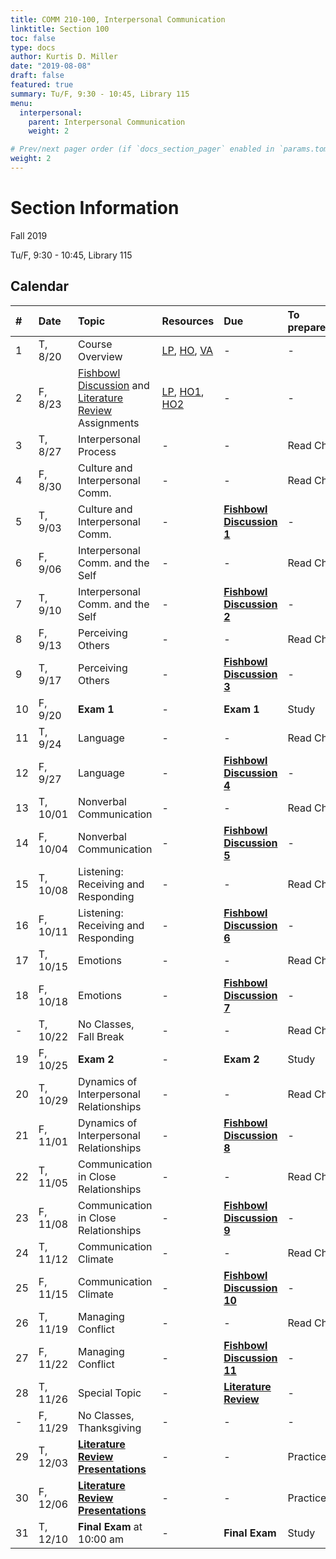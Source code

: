 ```yaml
---
title: COMM 210-100, Interpersonal Communication
linktitle: Section 100
toc: false
type: docs
author: Kurtis D. Miller
date: "2019-08-08"
draft: false
featured: true
summary: Tu/F, 9:30 - 10:45, Library 115
menu:
  interpersonal:
    parent: Interpersonal Communication
    weight: 2

# Prev/next pager order (if `docs_section_pager` enabled in `params.toml`)
weight: 2
---
```


Section Information
===================

Fall 2019

Tu/F, 9:30 - 10:45, Library 115

[ho-s]:  /course/interpersonal/COMM-210-100-FA19-KM.pdf  "Handout - Syllabus"

<!-- more -->

Calendar
--------

| #  | Date     | Topic                                                                        | Resources                               | Due                                    | To prepare… |
|:--|:-----------|:--------------------------|:----------|:-----------------------|:---------------------------|
| 1  | T,  8/20 | Course Overview                                                              | [LP][lp-co], [HO][ho-s], [VA][va-co]    | -                                      | -           |
| 2  | F,  8/23 | [Fishbowl Discussion][Fishbowl] and [Literature Review][lit-rev] Assignments | [LP][lp-ao], [HO1][ho-fd], [HO2][ho-lr] | -                                      | -           |
| 3  | T,  8/27 | Interpersonal Process                                                        | -                                       | -                                      | Read Ch.    |
| 4  | F,  8/30 | Culture and Interpersonal Comm.                                              | -                                       | -                                      | Read Ch.    |
| 5  | T,  9/03 | Culture and Interpersonal Comm.                                              | -                                       | **[Fishbowl Discussion 1][Fishbowl]**  | -           |
| 6  | F,  9/06 | Interpersonal Comm. and the Self                                             | -                                       | -                                      | Read Ch.    |
| 7  | T,  9/10 | Interpersonal Comm. and the Self                                             | -                                       | **[Fishbowl Discussion 2][Fishbowl]**  | -           |
| 8  | F,  9/13 | Perceiving Others                                                            | -                                       | -                                      | Read Ch.    |
| 9  | T,  9/17 | Perceiving Others                                                            | -                                       | **[Fishbowl Discussion 3][Fishbowl]**  | -           |
| 10 | F,  9/20 | **Exam 1**                                                                   | -                                       | **Exam 1**                             | Study       |
| 11 | T,  9/24 | Language                                                                     | -                                       | -                                      | Read Ch.    |
| 12 | F,  9/27 | Language                                                                     | -                                       | **[Fishbowl Discussion 4][Fishbowl]**  | -           |
| 13 | T, 10/01 | Nonverbal Communication                                                      | -                                       | -                                      | Read Ch.    |
| 14 | F, 10/04 | Nonverbal Communication                                                      | -                                       | **[Fishbowl Discussion 5][Fishbowl]**  | -           |
| 15 | T, 10/08 | Listening: Receiving and Responding                                          | -                                       | -                                      | Read Ch.    |
| 16 | F, 10/11 | Listening: Receiving and Responding                                          | -                                       | **[Fishbowl Discussion 6][Fishbowl]**  | -           |
| 17 | T, 10/15 | Emotions                                                                     | -                                       | -                                      | Read Ch.    |
| 18 | F, 10/18 | Emotions                                                                     | -                                       | **[Fishbowl Discussion 7][Fishbowl]**  | -           |
| -  | T, 10/22 | No Classes, Fall Break                                                       | -                                       | -                                      | Read Ch.    |
| 19 | F, 10/25 | **Exam 2**                                                                   | -                                       | **Exam 2**                             | Study       |
| 20 | T, 10/29 | Dynamics of Interpersonal Relationships                                      | -                                       | -                                      | Read Ch.    |
| 21 | F, 11/01 | Dynamics of Interpersonal Relationships                                      | -                                       | **[Fishbowl Discussion 8][Fishbowl]**  | -           |
| 22 | T, 11/05 | Communication in Close Relationships                                         | -                                       | -                                      | Read Ch.    |
| 23 | F, 11/08 | Communication in Close Relationships                                         | -                                       | **[Fishbowl Discussion 9][Fishbowl]**  | -           |
| 24 | T, 11/12 | Communication Climate                                                        | -                                       | -                                      | Read Ch.    |
| 25 | F, 11/15 | Communication Climate                                                        | -                                       | **[Fishbowl Discussion 10][Fishbowl]** | -           |
| 26 | T, 11/19 | Managing Conflict                                                            | -                                       | -                                      | Read Ch.    |
| 27 | F, 11/22 | Managing Conflict                                                            | -                                       | **[Fishbowl Discussion 11][Fishbowl]** | -           |
| 28 | T, 11/26 | Special Topic                                                                | -                                       | **[Literature Review][lit-rev]**       | -           |
| -  | F, 11/29 | No Classes, Thanksgiving                                                     | -                                       | -                                      | -           |
| 29 | T, 12/03 | **[Literature Review Presentations][lit-rev]**                               | -                                       | -                                      | Practice    |
| 30 | F, 12/06 | **[Literature Review Presentations][lit-rev]**                               | -                                       | -                                      | Practice    |
| 31 | T, 12/10 | **Final Exam** at 10:00 am                                                   | -                                       | **Final Exam**                         | Study       |

<!-- assignment links -->
[Fishbowl]:  /course/interpersonal/assignment/fishbowl-discussion/   "Assignment description"
[lit-rev]:   /course/interpersonal/assignment/literature-review/     "Assignment description"

<!-- handout links -->
[ho-fd]: /course/interpersonal/handout/fishbowl-discussion.pdf  "Handout - Fishbowl Discussion Assignment"
[ho-lr]: /course/interpersonal/handout/literature-review.pdf    "Handout - Literature Review Assignment"

<!-- lesson plan links -->
[lp-co]:  /course/interpersonal/lesson-plan/course-overview/          "Lesson Plan"
[lp-ao]:  /course/interpersonal/lesson-plan/assignments-overview/     "Lesson Plan"
[lp-ip1]: /course/interpersonal/lesson-plan/interpersonal-process-1/  "Lesson Plan"

<!-- visual aid links-->
[va-co]:  /course/interpersonal/visual-aid/course-overview.pptx   "Visual Aid"
